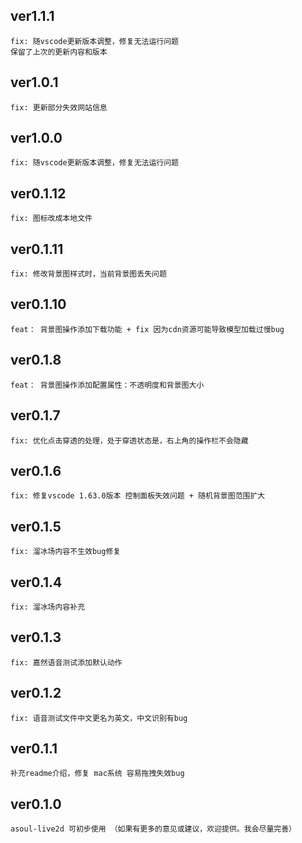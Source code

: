## ver1.1.1
    fix: 随vscode更新版本调整，修复无法运行问题
    保留了上次的更新内容和版本

## ver1.0.1
    fix: 更新部分失效网站信息

## ver1.0.0
    fix: 随vscode更新版本调整，修复无法运行问题

## ver0.1.12
    fix: 图标改成本地文件
    
## ver0.1.11
    fix: 修改背景图样式时，当前背景图丢失问题
    
## ver0.1.10
    feat： 背景图操作添加下载功能 + fix 因为cdn资源可能导致模型加载过慢bug

## ver0.1.8
    feat： 背景图操作添加配置属性：不透明度和背景图大小

## ver0.1.7
    fix: 优化点击穿透的处理，处于穿透状态是，右上角的操作栏不会隐藏

## ver0.1.6
    fix: 修复vscode 1.63.0版本 控制面板失效问题 + 随机背景图范围扩大
    
## ver0.1.5
    fix: 溜冰场内容不生效bug修复

## ver0.1.4
    fix: 溜冰场内容补充
    
## ver0.1.3
    fix: 嘉然语音测试添加默认动作

## ver0.1.2
    fix: 语音测试文件中文更名为英文，中文识别有bug

## ver0.1.1
    补充readme介绍，修复 mac系统 容易拖拽失效bug

## ver0.1.0 
    asoul-live2d 可初步使用 （如果有更多的意见或建议，欢迎提供。我会尽量完善）